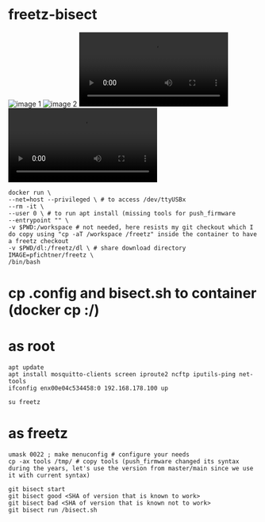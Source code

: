# freetz-bisect

![image 1](https://pfichtner.github.io/freetz-bisect/IMG_20220109_124304362.jpg)
![image 2](https://pfichtner.github.io/freetz-bisect/IMG_20220109_124311409.jpg)
![video 1](https://pfichtner.github.io/freetz-bisect/VID_20220109_124042858.mp4)
![video 2](https://pfichtner.github.io/freetz-bisect/VID_20220109_125347238.mp4)

```
docker run \
--net=host --privileged \ # to access /dev/ttyUSBx
--rm -it \
--user 0 \ # to run apt install (missing tools for push_firmware
--entrypoint "" \
-v $PWD:/workspace # not needed, here resists my git checkout which I do copy using "cp -aT /workspace /freetz" inside the container to have a freetz checkout
-v $PWD/dl:/freetz/dl \ # share download directory
IMAGE=pfichtner/freetz \
/bin/bash
```

# cp .config and bisect.sh to container (docker cp <local file> <container-id>:/)

# as root
```
apt update
apt install mosquitto-clients screen iproute2 ncftp iputils-ping net-tools
ifconfig enx00e04c534458:0 192.168.178.100 up
```

```
su freetz
```

# as freetz

```
umask 0022 ; make menuconfig # configure your needs
cp -ax tools /tmp/ # copy tools (push_firmware changed its syntax during the years, let's use the version from master/main since we use it with current syntax)

git bisect start
git bisect good <SHA of version that is known to work>
git bisect bad <SHA of version that is known not to work>
git bisect run /bisect.sh 
```

